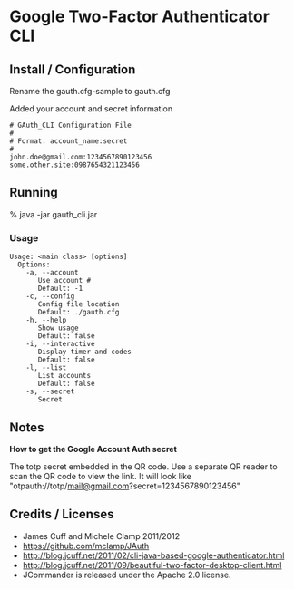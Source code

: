 # Google Two-Factor Authenticator CLI

## Install / Configuration

Rename the gauth.cfg-sample to gauth.cfg

Added your account and secret information 

```
# GAuth_CLI Configuration File
#
# Format: account_name:secret
#
john.doe@gmail.com:1234567890123456
some.other.site:0987654321123456
```


## Running

% java -jar gauth_cli.jar


### Usage
```
Usage: <main class> [options]
  Options:
    -a, --account
       Use account #
       Default: -1
    -c, --config
       Config file location
       Default: ./gauth.cfg
    -h, --help
       Show usage
       Default: false
    -i, --interactive
       Display timer and codes
       Default: false
    -l, --list
       List accounts
       Default: false
    -s, --secret
       Secret
```

## Notes

**How to get the Google Account Auth secret**

The totp secret embedded in the QR code. Use a separate QR reader to scan the QR code to view the link. It will look like "otpauth://totp/mail@gmail.com?secret=1234567890123456"

## Credits / Licenses
 * James Cuff and Michele Clamp 2011/2012
 * https://github.com/mclamp/JAuth
 * http://blog.jcuff.net/2011/02/cli-java-based-google-authenticator.html
 * http://blog.jcuff.net/2011/09/beautiful-two-factor-desktop-client.html
 * JCommander is released under the Apache 2.0 license. 